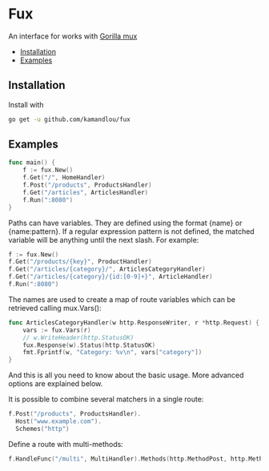 
# Fux

An interface for works with [Gorilla mux](https://github.com/gorilla/mux)


* [Installation](#installation)
* [Examples](#examples)

## Installation

Install with

```bash
go get -u github.com/kamandlou/fux
```

## Examples

```go
func main() {
    f := fux.New()
    f.Get("/", HomeHandler)
    f.Post("/products", ProductsHandler)
    f.Get("/articles", ArticlesHandler)
    f.Run(":8080")
}
```

Paths can have variables. They are defined using the format {name} or {name:pattern}. If a regular expression pattern is not defined, the matched variable will be anything until the next slash. For example:

```go
f := fux.New()
f.Get("/products/{key}", ProductHandler)
f.Get("/articles/{category}/", ArticlesCategoryHandler)
f.Get("/articles/{category}/{id:[0-9]+}", ArticleHandler)
f.Run(":8080")
```
The names are used to create a map of route variables which can be retrieved calling mux.Vars():
```go
func ArticlesCategoryHandler(w http.ResponseWriter, r *http.Request) {
    vars := fux.Vars(r)
    // w.WriteHeader(http.StatusOK)
    fux.Response(w).Status(http.StatusOK)
    fmt.Fprintf(w, "Category: %v\n", vars["category"])
}
```
And this is all you need to know about the basic usage. More advanced options are explained below.

It is possible to combine several matchers in a single route:
```go
f.Post("/products", ProductsHandler).
  Host("www.example.com").
  Schemes("http")
```
Define a route with multi-methods:
```go
f.HandleFunc("/multi", MultiHandler).Methods(http.MethodPost, http.MethodGet)
```